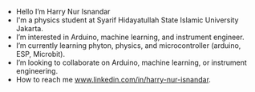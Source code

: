 - Hello I’m Harry Nur Isnandar
- I'm a physics student at Syarif Hidayatullah State Islamic University Jakarta.
- I’m interested in Arduino, machine learning, and instrument engineer.
- I’m currently learning phyton, physics, and microcontroller (arduino, ESP, Microbit).
- I’m looking to collaborate on Arduino, machine learning, or instrument engineering.
- How to reach me www.linkedin.com/in/harry-nur-isnandar.
